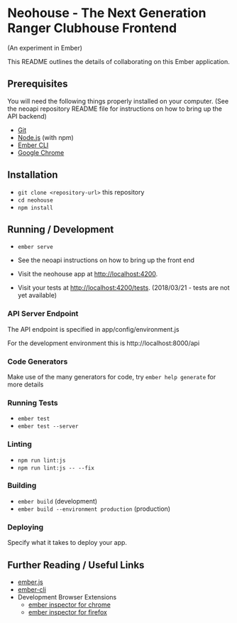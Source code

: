 # Neohouse - The Next Generation Ranger Clubhouse Frontend
(An experiment in Ember)

This README outlines the details of collaborating on this Ember application.

## Prerequisites

You will need the following things properly installed on your computer.
(See the neoapi repository README file for instructions on how to bring up the API backend)

* [Git](https://git-scm.com/)
* [Node.js](https://nodejs.org/) (with npm)
* [Ember CLI](https://ember-cli.com/)
* [Google Chrome](https://google.com/chrome/)

## Installation

* `git clone <repository-url>` this repository
* `cd neohouse`
* `npm install`

## Running / Development

* `ember serve`
* See the neoapi instructions on how to bring up the front end

* Visit the neohouse app at [http://localhost:4200](http://localhost:4200).

* Visit your tests at [http://localhost:4200/tests](http://localhost:4200/tests).
(2018/03/21 - tests are not yet available)

### API Server Endpoint

The API endpoint is specified in app/config/environment.js

For the development environment this is http://localhost:8000/api

### Code Generators

Make use of the many generators for code, try `ember help generate` for more details

### Running Tests

* `ember test`
* `ember test --server`

### Linting

* `npm run lint:js`
* `npm run lint:js -- --fix`

### Building

* `ember build` (development)
* `ember build --environment production` (production)

### Deploying

Specify what it takes to deploy your app.

## Further Reading / Useful Links

* [ember.js](https://emberjs.com/)
* [ember-cli](https://ember-cli.com/)
* Development Browser Extensions
  * [ember inspector for chrome](https://chrome.google.com/webstore/detail/ember-inspector/bmdblncegkenkacieihfhpjfppoconhi)
  * [ember inspector for firefox](https://addons.mozilla.org/en-US/firefox/addon/ember-inspector/)
